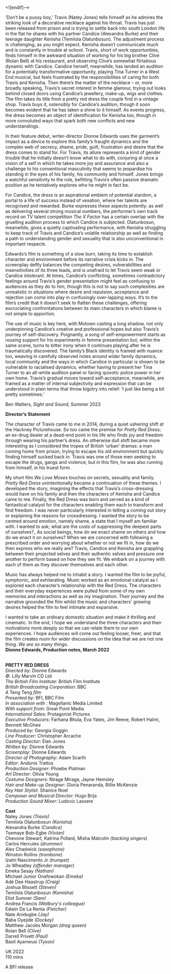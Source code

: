<![endif]-->

‘Don’t be a pussy boy,’ Travis (Natey Jones) tells himself as he admires the striking look of a decorative necklace against his throat. Travis has just been released from prison and is trying to settle back into south London life in the flat he shares with his partner Candice (Alexandra Burke) and their teenage daughter Kenisha (Temilola Olatunbosun). The adjustment process is challenging, as you might expect. Kenisha doesn’t communicate much and is constantly in trouble at school. Travis, short of work opportunities, finds himself in the awkward situation of working for his big brother Clive (Rolan Bell) at his restaurant, and observing Clive’s somewhat flirtatious dynamic with Candice. Candice herself, meanwhile, has landed an audition for a potentially transformative opportunity, playing Tina Turner in a West End musical, but feels frustrated by the responsibilities of caring for both Travis and Kenisha. Then there’s the matter of the necklace – or, more broadly speaking, Travis’s secret interest in femme glamour, trying out looks behind closed doors using Candice’s jewellery, make-up, wigs and clothes. The film takes its title from a pretty red dress the couple find in a vintage shop. Travis buys it, ostensibly for Candice’s audition, though it soon becomes evident that he has taken a shine to it himself. As events progress, the dress becomes an object of identification for Kenisha too, though in more convoluted ways that spark both new conflicts and new understandings.

In their feature debut, writer-director Dionne Edwards uses the garment’s impact as a device to explore this family’s fraught dynamics and the complex web of secrecy, shame, pride, guilt, frustration and desire that the dress comes to stand for. For Travis, its allure represents a kind of gender trouble that he initially doesn’t know what to do with, conjuring at once a vision of a self in which he takes more joy and assurance and also a challenge to his conventional masculinity that seems to jeopardise his standing in the eyes of his family, his community and himself. Jones brings a watchful sensitivity to the role, befitting Travis’s often passive dramatic position as he tentatively explores who he might in fact be.

For Candice, the dress is an aspirational emblem of potential stardom, a portal to a life of success instead of vexation, where her talents are recognised and rewarded. Burke expresses these aspects potently: as well as delivering several strong musical numbers, the performer’s own track record on TV talent competition _The X Factor_ has a certain overlap with the gruelling audition process to which Candice is subjected. Olatunbosun, meanwhile, gives a quietly captivating performance, with Kenisha struggling to keep track of Travis and Candice’s volatile relationship as well as finding a path to understanding gender and sexuality that is also unconventional in important respects.

Edwards’s film is something of a slow burn, taking its time to establish character and environment before its narrative crisis kicks in. The screenplay deftly balances the competing desires, vulnerabilities and insensitivities of its three leads, and is unafraid to let Travis seem weak or Candice intolerant. At times, Candice’s conflicting, sometimes contradictory feelings around Travis’s gender presentation might feel as confusing to audiences as they do to him, though this is not to say such complexities are unrealistic in situations where desire and repulsion, acceptance and rejection can come into play in confusingly over-lapping ways. It’s to the film’s credit that it doesn’t seek to flatten these challenges, offering excruciating confrontations between its main characters in which blame is not simple to apportion.

The use of music is key here, with Motown casting a long shadow, not only underpinning Candice’s creative and professional hopes but also Travis’s journey of self-discovery. Poignantly, a song of self-empowerment starts as rousing support for his experiments in femme presentation but, within the same scene, turns to bitter irony when it continues playing after he is traumatically discovered. The family’s Black identity is framed with nuance too, weaving in carefully observed notes around wider family dynamics, local community and the ways in which Candice in particular is shown to be vulnerable to racialised dynamics, whether having to present her Tina Turner to an all-white audition panel or facing quixotic police power in her own home. Travis’s gradual moves toward self-acceptance, meanwhile, are framed as a matter of internal subjectivity and expression that can be understood in plain terms that throw bigotry into relief: ‘I just like being a bit pretty sometimes.’

Ben Walters, _Sight and Sound_, Summer 2023

**Director’s Statement**

The character of Travis came to me in 2014, during a quiet ushering shift at the Hackney Picturehouse. So too came the premise for _Pretty Red Dress_; an ex-drug dealer at a dead-end point in his life who finds joy and freedom through wearing his partner’s dress. An otherwise dull shift became more interesting as I considered the tropes of British ‘urban’ dramas: a man coming home from prison, trying to escape his old environment but quickly finding himself sucked back in. Travis was one of those men seeking to escape the drugs, gangs and violence, but in this film, he was also running from himself, in his truest form.

My short film _We Love Moses_ touches on secrets, sexuality and family. _Pretty Red Dress_ unintentionally became a continuation of these themes. I developed the story, imagining the effects that Travis’s cross-dressing would have on his family and then the characters of Kenisha and Candice came to me. Finally, the Red Dress was born and served as a kind of fantastical catalyst for the characters enabling them each to transform and find freedom. I was never particularly interested in telling a coming out story or explaining the reasons for crossdressing. I wanted the story to be centred around emotion, namely shame, a state that I myself am familiar with. I wanted to ask; what are the costs of suppressing the deepest parts of ourselves?_ As social beings, how do we enact shame on others and how do we enact it on ourselves? When we are concerned with following a prescribed order and worrying about whether or not we fit in, how do we then express who we really are? Travis, Candice and Kenisha are grappling between their projected selves and their authentic selves and pressure one another to perform based on how they see fit. We embark on a journey with each of them as they discover themselves and each other.

Music has always helped me to inhabit a story. I wanted the film to be joyful, symphonic, and exhilarating. Music worked as an emotional catalyst as I explored each character’s relationship with the Red Dress. The characters and their everyday experiences were pulled from some of my own memories and interactions as well as my imagination. Their journey and the narrative grounded the film whilst the music and characters' growing desires helped the film to feel intimate and expansive.

I wanted to take an ordinary domestic situation and make it thrilling and cinematic. In the end, I hope we understand the three characters and their motivations more deeply so that we can relate them to our own experiences. I hope audiences will come out feeling looser, freer, and that the film creates room for wider discussions on the idea that we are not one thing. _We are so many things_.  
**Dionne Edwards, Production notes, March 2022**  
<br>

**PRETTY RED DRESS**  
_Directed by_: Dionne Edwards  
_©_: Lilly Marvin CD Ltd  
_The British Film Institute_: British Film Institute  
_British Broadcasting Corporation_: BBC  
_A_ Teng Teng _film_  
_Presented by_: BFI, BBC Film  
_In association with_ : Magellanic Media Limited  
_With support from_: Great Point Media  
_International Sales_: Protagonist Pictures  
_Executive Producers_: Farhana Bhula, Eva Yates, Jim Reeve, Robert Halmi, Bennett McGhee  
_Produced by_: Georgia Goggin  
_Line Producer_: Christopher Arcache  
_Casting Director_: Elan Jones  
_Written by_: Dionne Edwards  
_Screenplay_: Dionne Edwards  
_Director of Photography_: Adam Scarth  
_Editor_: Andonis Trattos  
_Production Designer_: Phoebe Platman  
_Art Director_: Olivia Young  
_Costume Designers_: Nirage Mirage, Jayne Hemsley  
_Hair and Make-up Designer_: Gloria Penaranda, Billie McKenzie  
_Key Hair Stylist_: Shanice Noel  
_Composer and Musical Director_: Hugo Brijs  
_Production Sound Mixer_: Ludovic Lassere  

**Cast**  
Natey Jones _(Travis)_  
Temilola Olatunbosun _(Kenisha)_  
Alexandra Burke _(Candice)_  
Tsemaye Bob-Egbe _(Vivian)_  
Chevone Stewart, Katrina Pollard,  Misha Malcolm _(backing singers)_  
Carlos Hercules _(drummer)_  
Alex Chadwick _(saxophone)_  
Winston Rollins _(trombone)_  
Izalni Nascimento Jr _(trumpet)_  
Jo Wheatley _(offender manager)_  
Emeka Sesay _(Nathan)_  
MIchael Junior Onafowokan _(Emeka)_  
Adé Dee Haastrup _(Craig)_  
Joshua Blissett _(Steven)_  
Temilola Olatunbosun _(Kemisha)_  
Eliot Sumner _(Sam)_  
Andrea Francis _(Walbury's colleague)_  
Edwin De La Renta _(Fletcher)_  
Nate Anidugbe _(Jay)_  
Baba Oyejide _(Dockey)_  
Matthew Jacobs Morgan _(drag queen)_  
Rolan Bell _(Clive)_  
Darrell Privett _(Paul)_  
Basit Ayanwusi _(Tyson)_  

UK 2022  
110 mins  

A BFI release
<!--stackedit_data:
eyJoaXN0b3J5IjpbNDk1MDAzNTQ3LDg3NTE2MjEwOV19
-->